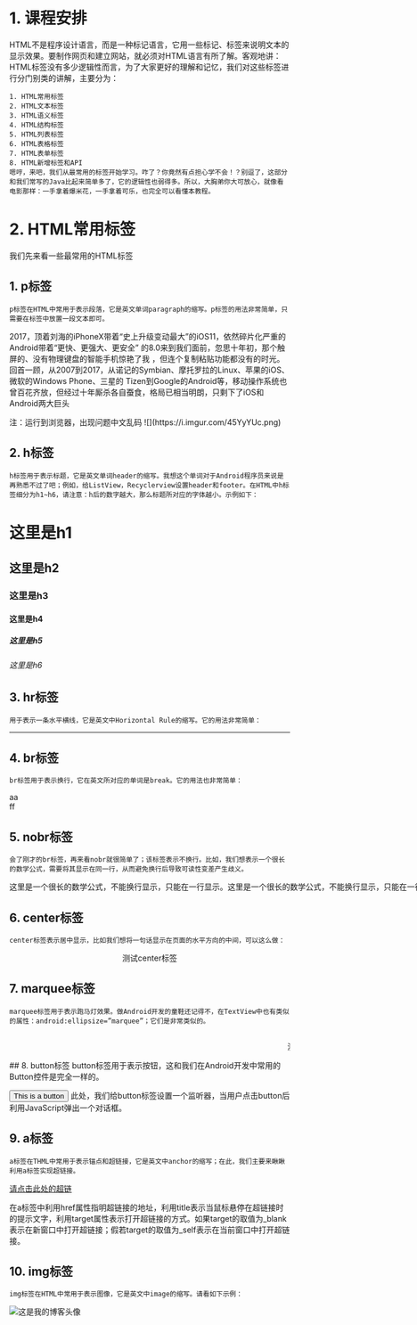 # 1. 课程安排

HTML不是程序设计语言，而是一种标记语言，它用一些标记、标签来说明文本的显示效果。要制作网页和建立网站，就必须对HTML语言有所了解。客观地讲：HTML标签没有多少逻辑性而言，为了大家更好的理解和记忆，我们对这些标签进行分门别类的讲解，主要分为：

    1. HTML常用标签
    2. HTML文本标签
    3. HTML语义标签
    4. HTML结构标签
    5. HTML列表标签
    6. HTML表格标签
    7. HTML表单标签
    8. HTML新增标签和API
	嗯哼，来吧，我们从最常用的标签开始学习。咋了？你竟然有点担心学不会！？别逗了，这部分和我们常写的Java比起来简单多了，它的逻辑性也弱得多。所以，大胸弟你大可放心，就像看电影那样：一手拿着爆米花，一手拿着可乐，也完全可以看懂本教程。

# 2. HTML常用标签

我们先来看一些最常用的HTML标签
## 1. p标签
	p标签在HTML中常用于表示段落，它是英文单词paragraph的缩写。p标签的用法非常简单，只需要在标签中放置一段文本即可。

<p>2017，顶着刘海的iPhoneX带着“史上升级变动最大”的iOS11，依然碎片化严重的Android带着“更快、更强大、更安全” 的8.0来到我们面前，忽思十年初，那个触 屏的、没有物理键盘的智能手机惊艳了我 ，但连个复制粘贴功能都没有的时光。回首一顾，从2007到2017，从诺记的Symbian、摩托罗拉的Linux、苹果的iOS、微软的Windows Phone、三星的 Tizen到Google的Android等，移动操作系统也曾百花齐放，但经过十年厮杀各自蚕食，格局已相当明朗，只剩下了iOS和Android两大巨头
</p>
	注：运行到浏览器，出现问题中文乱码
![](https://i.imgur.com/45YyYUc.png)

## 2. h标签
	h标签用于表示标题，它是英文单词header的缩写。我想这个单词对于Android程序员来说是再熟悉不过了吧；例如，给ListView，Recyclerview设置header和footer。在HTML中h标签细分为h1~h6，请注意：h后的数字越大，那么标题所对应的字体越小。示例如下：

<h1>这里是h1</h1>
<h2>这里是h2</h2>
<h3>这里是h3</h3>
<h4>这里是h4</h4>
<h5>这里是h5</h5>
<h6>这里是h6</h6>

## 3. hr标签
	用于表示一条水平横线，它是英文中Horizontal Rule的缩写。它的用法非常简单：
<hr>

## 4. br标签
	br标签用于表示换行，它在英文所对应的单词是break。它的用法也非常简单：
aa<br>ff

## 5. nobr标签
	会了刚才的br标签，再来看nobr就很简单了；该标签表示不换行。比如，我们想表示一个很长的数学公式，需要将其显示在同一行，从而避免换行后导致可读性变差产生歧义。

<nobr>这里是一个很长的数学公式，不能换行显示，只能在一行显示。这里是一个很长的数学公式，不能换行显示，只能在一行显示。这里是一个很长的数学公式，不能换行显示，只能在一行显示。这里是一个很长的数学公式，不能换行显示，只能在一行显示。</nobr>

## 6. center标签
	center标签表示居中显示，比如我们想将一句话显示在页面的水平方向的中间，可以这么做：
<center>测试center标签</center>

## 7. marquee标签
	marquee标签用于表示跑马灯效果。做Android开发的童鞋还记得不，在TextView中也有类似的属性：android:ellipsize=”marquee”；它们是非常类似的。
<marquee behavior="scroll" direction="left">
  <p>测试marquee标签（跑马灯）</p>
</marquee>
## 8. button标签
	button标签用于表示按钮，这和我们在Android开发中常用的Button控件是完全一样的。

<button type="button" onclick="onButtonClick()">This is a button</button>
    <script type="text/javascript">
        function onButtonClick(){
            alert('You click button');
        }
    </script>
此处，我们给button标签设置一个监听器，当用户点击button后利用JavaScript弹出一个对话框。

## 9. a标签
	a标签在THML中常用于表示锚点和超链接，它是英文中anchor的缩写；在此，我们主要来瞅瞅利用a标签实现超链接。
<a href="https://github.com/chengshenghao/Html5" title="github" target="_blank">请点击此处的超链</a>

在a标签中利用href属性指明超链接的地址，利用title表示当鼠标悬停在超链接时的提示文字，利用target属性表示打开超链接的方式。如果target的取值为_blank表示在新窗口中打开超链接；假若target的取值为_self表示在当前窗口中打开超链接。

## 10. img标签
	img标签在HTML中常用于表示图像，它是英文中image的缩写。请看如下示例：

<img src="myblog.jpg" title="这是我的博客头像">
